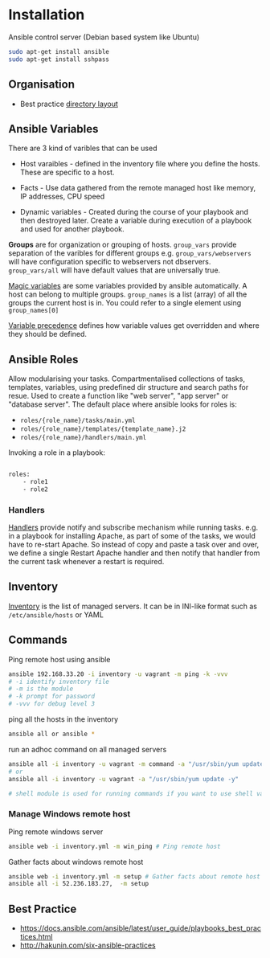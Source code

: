 # Installation

Ansible control server (Debian based system like Ubuntu)

```sh
sudo apt-get install ansible
sudo apt-get install sshpass
```

## Organisation

* Best practice [directory layout](https://docs.ansible.com/ansible/latest/user_guide/playbooks_best_practices.html#directory-layout)

## Ansible Variables

There are 3 kind of varibles that can be used

* Host varaibles - defined in the inventory file where you define the hosts. These are specific to a host.

* Facts - Use data gathered from the remote managed host like memory, IP addresses, CPU speed

* Dynamic variables - Created during the course of your playbook and then destroyed later. Create a variable during execution of a playbook and used for another playbook.

**Groups** are for organization or grouping of hosts. `group_vars` provide separation of the varibles for different groups e.g. `group_vars/webservers` will have configuration specific to webservers not dbservers. `group_vars/all` will have default values that are universally true.

[Magic variables](http://docs.ansible.com/ansible/latest/user_guide/playbooks_variables.html#magic-variables-and-how-to-access-information-about-other-hosts) are some variables provided by ansible automatically. A host can belong to multiple groups. `group_names` is a list (array) of all the groups the current host is in. You could refer to a single element using `group_names[0]`

[Variable precedence](https://docs.ansible.com/ansible/latest/user_guide/playbooks_variables.html#variable-precedence-where-should-i-put-a-variable) defines how variable values get overridden and where they should be defined.

## Ansible Roles

Allow modularising your tasks. Compartmentalised collections of tasks, templates, variables, using predefined dir structure and search paths for resue. Used to create a function like "web server", "app server" or "database server". The default place where ansible looks for roles is:

* `roles/{role_name}/tasks/main.yml`
* `roles/{role_name}/templates/{template_name}.j2`
* `roles/{role_name}/handlers/main.yml`

Invoking a role in a playbook:

```sh

roles:
    - role1
    - role2
```

### Handlers

[Handlers](https://codereviewvideos.com/course/ansible-tutorial/video/ansible-handlers) provide notify and subscribe mechanism while running tasks. e.g. in a playbook for installing Apache, as part of some of the tasks, we would have to re-start Apache. So instead of copy and paste a task over and over, we define a single Restart Apache handler and then notify that handler from the current task whenever a restart is required.

## Inventory

[Inventory](http://docs.ansible.com/ansible/devel/user_guide/intro_inventory.html) is the list of managed servers. It can be in INI-like format such as `/etc/ansible/hosts` or YAML

## Commands

Ping remote host using ansible

```sh
ansible 192.168.33.20 -i inventory -u vagrant -m ping -k -vvv
# -i identify inventory file
# -m is the module
# -k prompt for password
# -vvv for debug level 3
```

ping all the hosts in the inventory

```sh
ansible all or ansible *
```

run an adhoc command on all managed servers

```sh
ansible all -i inventory -u vagrant -m command -a "/usr/sbin/yum update -y"
# or
ansible all -i inventory -u vagrant -a "/usr/sbin/yum update -y"

# shell module is used for running commands if you want to use shell variables
```

### Manage Windows remote host

Ping remote windows server

```sh
ansible web -i inventory.yml -m win_ping # Ping remote host
```

Gather facts about windows remote host

```sh
ansible web -i inventory.yml -m setup # Gather facts about remote host
ansible all -i 52.236.183.27,  -m setup
```

## Best Practice

* https://docs.ansible.com/ansible/latest/user_guide/playbooks_best_practices.html
* http://hakunin.com/six-ansible-practices